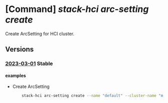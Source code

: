 # [Command] _stack-hci arc-setting create_

Create ArcSetting for HCI cluster.

## Versions

### [2023-03-01](/Resources/mgmt-plane/L3N1YnNjcmlwdGlvbnMve30vcmVzb3VyY2Vncm91cHMve30vcHJvdmlkZXJzL21pY3Jvc29mdC5henVyZXN0YWNraGNpL2NsdXN0ZXJzL3t9L2FyY3NldHRpbmdzL3t9/2023-03-01.xml) **Stable**

<!-- mgmt-plane /subscriptions/{}/resourcegroups/{}/providers/microsoft.azurestackhci/clusters/{}/arcsettings/{} 2023-03-01 -->

#### examples

- Create ArcSetting
    ```bash
        stack-hci arc-setting create --name "default" --cluster-name "myCluster" --resource-group "test-rg"
    ```
